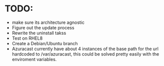 # TODO:

- make sure its architecture agnostic
- Figure out the update process
- Rewrite the uninstall takss
- Test on RHEL8
- Create a Debian/Ubuntu branch
- Azuracast currently have about 4 instances of the base path for the url hardcoded to /var/azuracast, this could be solved pretty easily with the enviroment variables.